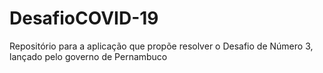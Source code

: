 # DesafioCOVID-19
Repositório para a aplicação que propõe resolver o Desafio de Número 3, lançado pelo governo de Pernambuco

